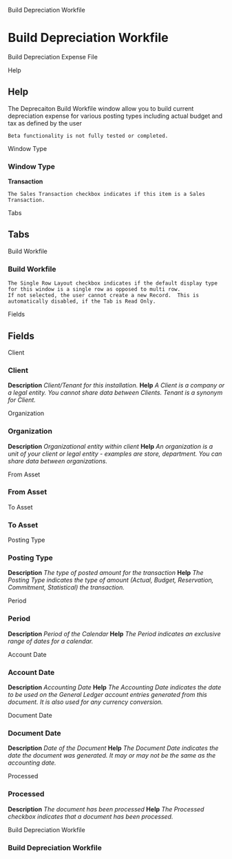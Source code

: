 
Build Depreciation Workfile
# Build Depreciation Workfile


Build Depreciation Expense File

Help
## Help

The Deprecaiton Build Workfile window allow you to build current depreciation expense for various posting types including actual budget and tax as defined by the user

```
Beta functionality is not fully tested or completed.
```
Window Type
### Window Type

**Transaction**

```
The Sales Transaction checkbox indicates if this item is a Sales Transaction.
```

Tabs
## Tabs


Build Workfile
### Build Workfile


```
The Single Row Layout checkbox indicates if the default display type for this window is a single row as opposed to multi row.
If not selected, the user cannot create a new Record.  This is automatically disabled, if the Tab is Read Only.
```
Fields
## Fields


Client
### Client

**Description**
 *Client/Tenant for this installation.*
**Help**
 *A Client is a company or a legal entity. You cannot share data between Clients. Tenant is a synonym for Client.*

Organization
### Organization

**Description**
 *Organizational entity within client*
**Help**
 *An organization is a unit of your client or legal entity - examples are store, department. You can share data between organizations.*

From Asset
### From Asset


To Asset
### To Asset


Posting Type
### Posting Type

**Description**
 *The type of posted amount for the transaction*
**Help**
 *The Posting Type indicates the type of amount (Actual, Budget, Reservation, Commitment, Statistical) the transaction.*

Period
### Period

**Description**
 *Period of the Calendar*
**Help**
 *The Period indicates an exclusive range of dates for a calendar.*

Account Date
### Account Date

**Description**
 *Accounting Date*
**Help**
 *The Accounting Date indicates the date to be used on the General Ledger account entries generated from this document. It is also used for any currency conversion.*

Document Date
### Document Date

**Description**
 *Date of the Document*
**Help**
 *The Document Date indicates the date the document was generated.  It may or may not be the same as the accounting date.*

Processed
### Processed

**Description**
 *The document has been processed*
**Help**
 *The Processed checkbox indicates that a document has been processed.*

Build Depreciation Workfile
### Build Depreciation Workfile

